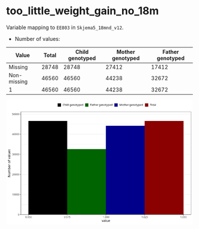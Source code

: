 # too_little_weight_gain_no_18m
Variable mapping to `EE803` in `Skjema5_18mnd_v12`.
- Number of values:

| Value | Total | Child genotyped | Mother genotyped | Father genotyped |
| ----- | ----- | --------------- | ---------------- | ---------------- |
| Missing | 28748 | 28748 | 27412 | 17412 |
| Non-missing | 46560 | 46560 | 44238 | 32672 |
| 1 | 46560 | 46560 | 44238 | 32672 |



![](too_little_weight_gain_no_18m_n.png)



